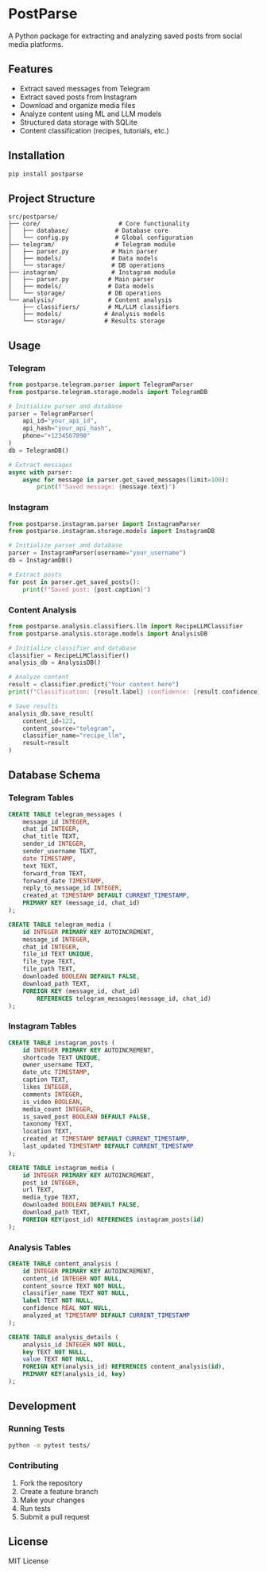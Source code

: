 # PostParse

A Python package for extracting and analyzing saved posts from social media platforms.

## Features

- Extract saved messages from Telegram
- Extract saved posts from Instagram
- Download and organize media files
- Analyze content using ML and LLM models
- Structured data storage with SQLite
- Content classification (recipes, tutorials, etc.)

## Installation

```bash
pip install postparse
```

## Project Structure

```
src/postparse/
├── core/                      # Core functionality
│   ├── database/             # Database core
│   └── config.py             # Global configuration
├── telegram/                 # Telegram module
│   ├── parser.py            # Main parser
│   ├── models/              # Data models
│   └── storage/             # DB operations
├── instagram/               # Instagram module
│   ├── parser.py           # Main parser
│   ├── models/             # Data models
│   └── storage/            # DB operations
└── analysis/               # Content analysis
    ├── classifiers/        # ML/LLM classifiers
    ├── models/            # Analysis models
    └── storage/           # Results storage
```

## Usage

### Telegram

```python
from postparse.telegram.parser import TelegramParser
from postparse.telegram.storage.models import TelegramDB

# Initialize parser and database
parser = TelegramParser(
    api_id="your_api_id",
    api_hash="your_api_hash",
    phone="+1234567890"
)
db = TelegramDB()

# Extract messages
async with parser:
    async for message in parser.get_saved_messages(limit=100):
        print(f"Saved message: {message.text}")
```

### Instagram

```python
from postparse.instagram.parser import InstagramParser
from postparse.instagram.storage.models import InstagramDB

# Initialize parser and database
parser = InstagramParser(username="your_username")
db = InstagramDB()

# Extract posts
for post in parser.get_saved_posts():
    print(f"Saved post: {post.caption}")
```

### Content Analysis

```python
from postparse.analysis.classifiers.llm import RecipeLLMClassifier
from postparse.analysis.storage.models import AnalysisDB

# Initialize classifier and database
classifier = RecipeLLMClassifier()
analysis_db = AnalysisDB()

# Analyze content
result = classifier.predict("Your content here")
print(f"Classification: {result.label} (confidence: {result.confidence})")

# Save results
analysis_db.save_result(
    content_id=123,
    content_source="telegram",
    classifier_name="recipe_llm",
    result=result
)
```

## Database Schema

### Telegram Tables
```sql
CREATE TABLE telegram_messages (
    message_id INTEGER,
    chat_id INTEGER,
    chat_title TEXT,
    sender_id INTEGER,
    sender_username TEXT,
    date TIMESTAMP,
    text TEXT,
    forward_from TEXT,
    forward_date TIMESTAMP,
    reply_to_message_id INTEGER,
    created_at TIMESTAMP DEFAULT CURRENT_TIMESTAMP,
    PRIMARY KEY (message_id, chat_id)
);

CREATE TABLE telegram_media (
    id INTEGER PRIMARY KEY AUTOINCREMENT,
    message_id INTEGER,
    chat_id INTEGER,
    file_id TEXT UNIQUE,
    file_type TEXT,
    file_path TEXT,
    downloaded BOOLEAN DEFAULT FALSE,
    download_path TEXT,
    FOREIGN KEY (message_id, chat_id) 
        REFERENCES telegram_messages(message_id, chat_id)
);
```

### Instagram Tables
```sql
CREATE TABLE instagram_posts (
    id INTEGER PRIMARY KEY AUTOINCREMENT,
    shortcode TEXT UNIQUE,
    owner_username TEXT,
    date_utc TIMESTAMP,
    caption TEXT,
    likes INTEGER,
    comments INTEGER,
    is_video BOOLEAN,
    media_count INTEGER,
    is_saved_post BOOLEAN DEFAULT FALSE,
    taxonomy TEXT,
    location TEXT,
    created_at TIMESTAMP DEFAULT CURRENT_TIMESTAMP,
    last_updated TIMESTAMP DEFAULT CURRENT_TIMESTAMP
);

CREATE TABLE instagram_media (
    id INTEGER PRIMARY KEY AUTOINCREMENT,
    post_id INTEGER,
    url TEXT,
    media_type TEXT,
    downloaded BOOLEAN DEFAULT FALSE,
    download_path TEXT,
    FOREIGN KEY(post_id) REFERENCES instagram_posts(id)
);
```

### Analysis Tables
```sql
CREATE TABLE content_analysis (
    id INTEGER PRIMARY KEY AUTOINCREMENT,
    content_id INTEGER NOT NULL,
    content_source TEXT NOT NULL,
    classifier_name TEXT NOT NULL,
    label TEXT NOT NULL,
    confidence REAL NOT NULL,
    analyzed_at TIMESTAMP DEFAULT CURRENT_TIMESTAMP
);

CREATE TABLE analysis_details (
    analysis_id INTEGER NOT NULL,
    key TEXT NOT NULL,
    value TEXT NOT NULL,
    FOREIGN KEY(analysis_id) REFERENCES content_analysis(id),
    PRIMARY KEY(analysis_id, key)
);
```

## Development

### Running Tests
```bash
python -m pytest tests/
```

### Contributing
1. Fork the repository
2. Create a feature branch
3. Make your changes
4. Run tests
5. Submit a pull request

## License

MIT License
